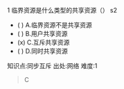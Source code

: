 1
临界资源是什么类型的共享资源（） s2
- ( ) A.临界资源不是共享资源
- ( ) B.用户共享资源
- (x) C.互斥共享资源
- ( ) D.同时共享资源

知识点:同步互斥
出处:网络
难度:1
> C
